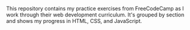 This repository contains my practice exercises from FreeCodeCamp as I work through their web development curriculum. 
It's grouped by section and shows my progress in HTML, CSS, and JavaScript. 
